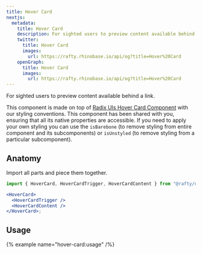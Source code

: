 ```yaml
---
title: Hover Card
nextjs:
  metadata:
    title: Hover Card
    description: For sighted users to preview content available behind a link.
    twitter:
      title: Hover Card
      images:
        url: https://rafty.rhinobase.io/api/og?title=Hover%20Card
    openGraph:
      title: Hover Card
      images:
        url: https://rafty.rhinobase.io/api/og?title=Hover%20Card
---
```


For sighted users to preview content available behind a link.

This component is made on top of [Radix UIs Hover Card Component](https://www.radix-ui.com/primitives/docs/components/hover-card) with our styling conventions. This component has been shared with you, ensuring that all its native properties are accessible. If you need to apply your own styling you can use the `isBarebone` (to remove styling from entire component and its subcomponents) or `isUnstyled` (to remove styling from a particular subcomponent).

## Anatomy

Import all parts and piece them together.

```jsx
import { HoverCard, HoverCardTrigger, HoverCardContent } from "@rafty/ui";

<HoverCard>
  <HoverCardTrigger />
  <HoverCardContent />
</HoverCard>;
```

## Usage

{% example name="hover-card:usage" /%}
